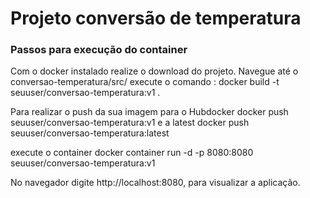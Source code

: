 # Projeto conversão de temperatura

### Passos para execução do container

  Com o docker instalado realize o download do projeto.
  Navegue até o conversao-temperatura/src/
  execute o comando :
  docker  build -t seuuser/conversao-temperatura:v1 .

  Para realizar o push da sua imagem para o Hubdocker
  docker push seuuser/conversao-temperatura:v1
  e a latest
  docker push seuuser/conversao-temperatura:latest

  execute o container
  docker container run -d -p 8080:8080 seuuser/conversao-temperatura:v1
  
  No navegador digite http://localhost:8080, para visualizar a aplicação.

